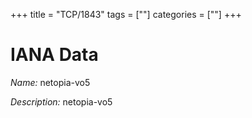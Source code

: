 +++
title = "TCP/1843"
tags = [""]
categories = [""]
+++

# IANA Data

_Name:_ netopia-vo5

_Description:_ netopia-vo5


